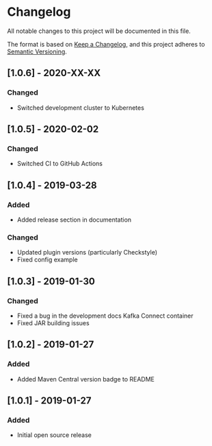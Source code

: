 # Changelog
All notable changes to this project will be documented in this file.

The format is based on [Keep a Changelog](https://keepachangelog.com/en/1.0.0/),
and this project adheres to [Semantic Versioning](https://semver.org/spec/v2.0.0.html).

## [1.0.6] - 2020-XX-XX
### Changed
- Switched development cluster to Kubernetes

## [1.0.5] - 2020-02-02
### Changed
- Switched CI to GitHub Actions

## [1.0.4] - 2019-03-28
### Added
- Added release section in documentation

### Changed
- Updated plugin versions (particularly Checkstyle)
- Fixed config example

## [1.0.3] - 2019-01-30
### Changed
- Fixed a bug in the development docs Kafka Connect container
- Fixed JAR building issues

## [1.0.2] - 2019-01-27
### Added
- Added Maven Central version badge to README

## [1.0.1] - 2019-01-27
### Added
- Initial open source release
